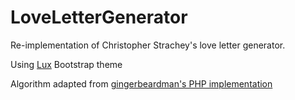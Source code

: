 # LoveLetterGenerator
Re-implementation of Christopher Strachey's love letter generator.

Using [Lux](https://bootswatch.com/lux/) Bootstrap theme

Algorithm adapted from [gingerbeardman's PHP implementation](https://www.gingerbeardman.com/loveletter/)
